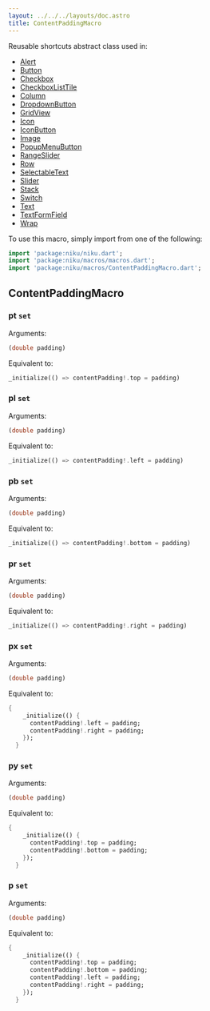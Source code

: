 ```yaml
---
layout: ../../../layouts/doc.astro
title: ContentPaddingMacro
---
```

Reusable shortcuts abstract class used in:
- [Alert](/docs/widgets/alert)
- [Button](/docs/widgets/button)
- [Checkbox](/docs/widgets/checkbox)
- [CheckboxListTile](/docs/widgets/checkboxListTile)
- [Column](/docs/widgets/column)
- [DropdownButton](/docs/widgets/dropdownButton)
- [GridView](/docs/widgets/gridView)
- [Icon](/docs/widgets/icon)
- [IconButton](/docs/widgets/iconButton)
- [Image](/docs/widgets/image)
- [PopupMenuButton](/docs/widgets/popupMenuButton)
- [RangeSlider](/docs/widgets/rangeSlider)
- [Row](/docs/widgets/row)
- [SelectableText](/docs/widgets/selectableText)
- [Slider](/docs/widgets/slider)
- [Stack](/docs/widgets/stack)
- [Switch](/docs/widgets/switch)
- [Text](/docs/widgets/text)
- [TextFormField](/docs/widgets/textFormField)
- [Wrap](/docs/widgets/wrap)


To use this macro, simply import from one of the following:
```dart
import 'package:niku/niku.dart';
import 'package:niku/macros/macros.dart';
import 'package:niku/macros/ContentPaddingMacro.dart';
```
## ContentPaddingMacro

### pt `set`

Arguments:
```dart
(double padding) 
```

Equivalent to:
```dart
_initialize(() => contentPadding!.top = padding)
```

### pl `set`

Arguments:
```dart
(double padding) 
```

Equivalent to:
```dart
_initialize(() => contentPadding!.left = padding)
```

### pb `set`

Arguments:
```dart
(double padding) 
```

Equivalent to:
```dart
_initialize(() => contentPadding!.bottom = padding)
```

### pr `set`

Arguments:
```dart
(double padding) 
```

Equivalent to:
```dart
_initialize(() => contentPadding!.right = padding)
```

### px `set`

Arguments:
```dart
(double padding) 
```

Equivalent to:
```dart
{
    _initialize(() {
      contentPadding!.left = padding;
      contentPadding!.right = padding;
    });
  }
```

### py `set`

Arguments:
```dart
(double padding) 
```

Equivalent to:
```dart
{
    _initialize(() {
      contentPadding!.top = padding;
      contentPadding!.bottom = padding;
    });
  }
```

### p `set`

Arguments:
```dart
(double padding) 
```

Equivalent to:
```dart
{
    _initialize(() {
      contentPadding!.top = padding;
      contentPadding!.bottom = padding;
      contentPadding!.left = padding;
      contentPadding!.right = padding;
    });
  }
```

